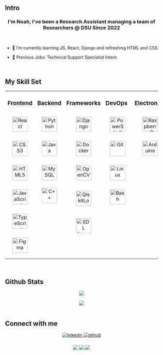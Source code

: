 ## Intro

### <div align="center">I'm Noah, I've been a Research Assistant managing a team of Researchers @ DSU Since 2022</div>  

<br/>
  

- 🌱 I’m currently learning JS, React, Django and refreshing HTML and CSS    
  

- 💼 Previous Jobs: Technical Support Specialist Intern   

<br/>  

## My Skill Set  
<table><tr><td valign="top" width="20%">

### Frontend  
<div align="center">  
<img style="margin: 15px" src="https://profilinator.rishav.dev/skills-assets/react-original-wordmark.svg" alt="React" height="50" />
<img style="margin: 15px" src="https://profilinator.rishav.dev/skills-assets/css3-original-wordmark.svg" alt="CSS3" height="50" />  
<img style="margin: 15px" src="https://profilinator.rishav.dev/skills-assets/html5-original-wordmark.svg" alt="HTML5" height="50" />  
<img style="margin: 15px" src="https://profilinator.rishav.dev/skills-assets/javascript-original.svg" alt="JavaScript" height="50" /> 
<img style="margin: 15px" src="https://profilinator.rishav.dev/skills-assets/typescript-original.svg" alt="TypeScript" height="50" /> 
<img style="margin: 15px" src="https://profilinator.rishav.dev/skills-assets/figma-icon.svg" alt="Figma" height="50" />  
</div>

</td><td valign="top" width="20%">

### Backend  
<div align="center">  
<img style="margin: 15px" src="https://profilinator.rishav.dev/skills-assets/python-original.svg" alt="Python" height="50" />  
<img style="margin: 15px" src="https://profilinator.rishav.dev/skills-assets/java-original-wordmark.svg" alt="Java" height="50" />  
<img style="margin: 15px" src="https://profilinator.rishav.dev/skills-assets/mysql-original-wordmark.svg" alt="MySQL" height="50" />  
<img style="margin: 10px" src="https://profilinator.rishav.dev/skills-assets/cplusplus-original.svg" alt="C++" height="50" />
</div>

</td><td valign="top" width="20%">

### Frameworks
<div align="center">  
<img style="margin: 15px" src="https://profilinator.rishav.dev/skills-assets/django-original.svg" alt="Django" height="50" />  
<img style="margin: 15px" src="https://profilinator.rishav.dev/skills-assets/docker-original-wordmark.svg" alt="Docker" height="50" />  
<img style="margin: 15px" src="https://profilinator.rishav.dev/skills-assets/opencv-icon.svg" alt="OpenCV" height="50" />  
<img style="margin: 20px" src="https://crowdin-static.downloads.crowdin.com/images/project-logo/369271/small/6afbec32f80242af6da64b22130b985d132.png" alt="QiskitLogo" height="50" />
<img style="margin: 20px" src="https://www.gamingonlinux.com/uploads/tagline_gallery/sdl.jpg" alt="SDL Logo" height="50" />
</div>

</td><td valign="top" width="20%">

### DevOps  
<div align="center">  
<img style="margin: 15px" src="https://profilinator.rishav.dev/skills-assets/powershell.png" alt="PowerShell" height="50" />  
<img style="margin: 15px" src="https://profilinator.rishav.dev/skills-assets/git-scm-icon.svg" alt="Git" height="50" />  
<img style="margin: 15px" src="https://profilinator.rishav.dev/skills-assets/linux-original.svg" alt="Linux" height="50" />
<img style="margin: 15px" src="https://profilinator.rishav.dev/skills-assets/gnu_bash-icon.svg" alt="Bash" height="50" />
</div>  

</td><td valign="top" width="20%">

### Electronics
<div align="center">  
<img style="margin: 15px" src="https://profilinator.rishav.dev/skills-assets/raspberrypi.png" alt="Raspberry Pi" height="50" />  
<img style="margin: 15px" src="https://profilinator.rishav.dev/skills-assets/arduino.png" alt="Arduino" height="50" />  
</div>

</td></tr></table>  
  
<br/>  

## Github Stats  
<div align="center"><img src="https://github-readme-stats.vercel.app/api/top-langs/?username=cZAlpha&hide_border=true&layout=compact&theme=tokyonight&langs_count=10" align="center" /></div>  

<br/>  

<div align="center"><img src="https://github-readme-stats.vercel.app/api?username=cZAlpha&hide_border=true&layout=compact&theme=tokyonight" align="center" /></div>

<br/>  

## Connect with me  
<div align="center">
<a href="https://www.linkedin.com/in/noah-klaus-2187421ab/" target="_blank">
<img src=https://img.shields.io/badge/linkedin-%231E77B5.svg?&style=for-the-badge&logo=linkedin&logoColor=white alt=linkedin style="margin-bottom: 5px;" />
</a>
<a href="https://github.com/cZAlpha" target="_blank">
<img src=https://img.shields.io/badge/github-%2324292e.svg?&style=for-the-badge&logo=github&logoColor=white alt=github style="margin-bottom: 5px;" />
</a>  
</div>  
  

<br/>  

<div align="center">
            <a href="https://paypal.me/BB00GIE" target="_blank" style="display: inline-block;">
                <img
                    src="https://img.shields.io/badge/Donate-PayPal-blue.svg?style=flat-square" 
                    align="center"
                />
            </a>
            <a href="https://www.buymeacoffee.com/Boogie" target="_blank" style = "display: inline-block;">
              <img
                   src="https://img.shields.io/badge/Donate-Buy%20Me%20A%20Coffee-orange.svg?style=flat-square" 
                    align="center"
                   />
<img src="https://komarev.com/ghpvc/?username=cZAlpha&&style=flat-square" align="center" /></div>
<br />
